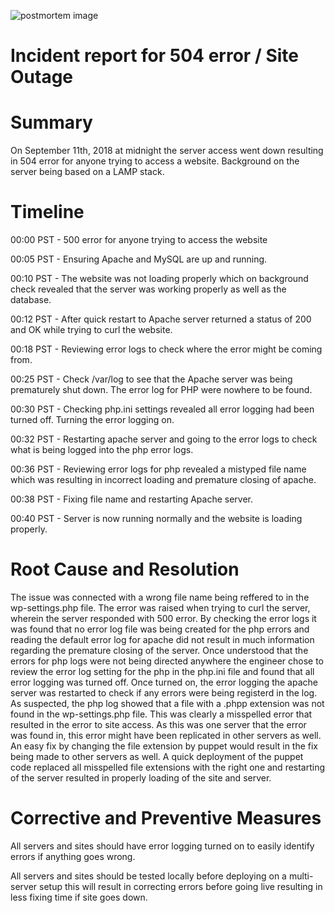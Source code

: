 ![postmortem image](https://github.com/Ukokpala/alx-system_engineering-devops/assets/111020223/c90329da-984a-4a60-a08b-be67e186ad6e)
# Incident report for 504 error / Site Outage
# Summary
On September 11th, 2018 at midnight the server access went down resulting in 504 error for anyone trying to access a website. Background on the server being based on a LAMP stack.

# Timeline
00:00 PST - 500 error for anyone trying to access the website

00:05 PST - Ensuring Apache and MySQL are up and running.

00:10 PST - The website was not loading properly which on background check revealed that the server was working properly as well as the database.

00:12 PST - After quick restart to Apache server returned a status of 200 and OK while trying to curl the website.

00:18 PST - Reviewing error logs to check where the error might be coming from.

00:25 PST - Check /var/log to see that the Apache server was being prematurely shut down. The error log for PHP were nowhere to be found.

00:30 PST - Checking php.ini settings revealed all error logging had been turned off. Turning the error logging on.

00:32 PST - Restarting apache server and going to the error logs to check what is being logged into the php error logs.

00:36 PST - Reviewing error logs for php revealed a mistyped file name which was resulting in incorrect loading and premature closing of apache.

00:38 PST - Fixing file name and restarting Apache server.

00:40 PST - Server is now running normally and the website is loading properly.

# Root Cause and Resolution
The issue was connected with a wrong file name being reffered to in the wp-settings.php file. The error was raised when trying to curl the server, wherein the server responded with 500 error. By checking the error logs it was found that no error log file was being created for the php errors and reading the default error log for apache did not result in much information regarding the premature closing of the server. Once understood that the errors for php logs were not being directed anywhere the engineer chose to review the error log setting for the php in the php.ini file and found that all error logging was turned off. Once turned on, the error logging the apache server was restarted to check if any errors were being registerd in the log. As suspected, the php log showed that a file with a .phpp extension was not found in the wp-settings.php file. This was clearly a misspelled error that resulted in the error to site access. As this was one server that the error was found in, this error might have been replicated in other servers as well. An easy fix by changing the file extension by puppet would result in the fix being made to other servers as well. A quick deployment of the puppet code replaced all misspelled file extensions with the right one and restarting of the server resulted in properly loading of the site and server.

# Corrective and Preventive Measures

All servers and sites should have error logging turned on to easily identify errors if anything goes wrong.

All servers and sites should be tested locally before deploying on a multi-server setup this will result in correcting errors before going live resulting in less fixing time if site goes down.

